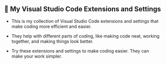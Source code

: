 ## 🗿 My Visual Studio Code Extensions and Settings

- This is my collection of Visual Studio Code extensions and settings that make coding more efficient and easier.
 
- They help with different parts of coding, like making code neat, working together, and making things look better.

- Try these extensions and settings to make coding easier. They can make your work simpler.

